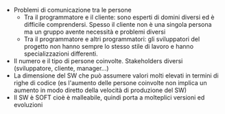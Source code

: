 - Problemi di comunicazione tra le persone
	- Tra il programmatore e il cliente: sono esperti di domini diversi ed è difficile comprendersi. Spesso il cliente non è una singola persona ma un gruppo avente necessità e problemi diversi
	- Tra il programmatore e altri programmatori: gli sviluppatori del progetto non hanno sempre lo stesso stile di lavoro e hanno specializzazioni differenti.
- Il numero e il tipo di persone coinvolte. Stakeholders diversi (sviluppatore, cliente, manager...)
- La dimensione del SW che può assumere valori molti elevati in termini di righe di codice (es l'aumento delle persone coinvolte non implica un aumento in modo diretto della velocità di produzione del SW)
- Il SW è SOFT cioè è malleabile, quindi porta a molteplici versioni ed evoluzioni